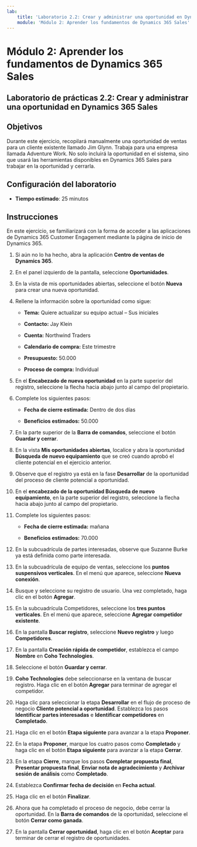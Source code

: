 ```yaml
---
lab:
    title: 'Laboratorio 2.2: Crear y administrar una oportunidad en Dynamics 365 Sales'
    module: 'Módulo 2: Aprender los fundamentos de Dynamics 365 Sales'
---
```


Módulo 2: Aprender los fundamentos de Dynamics 365 Sales
========================

## Laboratorio de prácticas 2.2: Crear y administrar una oportunidad en Dynamics 365 Sales 

## Objetivos

Durante este ejercicio, recopilará manualmente una oportunidad de ventas para un cliente existente llamado Jim Glynn. Trabaja para una empresa llamada Adventure Work. No solo incluirá la oportunidad en el sistema, sino que usará las herramientas disponibles en Dynamics 365 Sales para trabajar en la oportunidad y cerrarla.


## Configuración del laboratorio

  - **Tiempo estimado**: 25 minutos

## Instrucciones

En este ejercicio, se familiarizará con la forma de acceder a las aplicaciones de Dynamics 365 Customer Engagement mediante la página de inicio de Dynamics 365. 

1. Si aún no lo ha hecho, abra la aplicación **Centro de ventas de Dynamics 365**. 

2. En el panel izquierdo de la pantalla, seleccione **Oportunidades**. 

3. En la vista de mis oportunidades abiertas, seleccione el botón **Nueva** para crear una nueva oportunidad.

4. Rellene la información sobre la oportunidad como sigue:

	- **Tema:** Quiere actualizar su equipo actual – Sus iniciales

	- **Contacto:** Jay Klein

	- **Cuenta:** Northwind Traders

	- **Calendario de compra:** Este trimestre

	- **Presupuesto:** 50.000

	- **Proceso de compra:** Individual

5. En el **Encabezado de nueva oportunidad** en la parte superior del registro, seleccione la flecha hacia abajo junto al campo del propietario. 

6. Complete los siguientes pasos:

	- **Fecha de cierre estimada:** Dentro de dos días

	- **Beneficios estimados:** 50.000

7. En la parte superior de la **Barra de comandos**, seleccione el botón **Guardar y cerrar**. 

8. En la vista **Mis oportunidades abiertas**, localice y abra la oportunidad **Búsqueda de nuevo equipamiento** que se creó cuando aprobó el cliente potencial en el ejercicio anterior. 

9. Observe que el registro ya está en la fase **Desarrollar** de la oportunidad del proceso de cliente potencial a oportunidad. 

10. En el **encabezado de la oportunidad Búsqueda de nuevo equipamiento**, en la parte superior del registro, seleccione la flecha hacia abajo junto al campo del propietario. 

11. Complete los siguientes pasos:

	- **Fecha de cierre estimada:** mañana

	- **Beneficios estimados:** 70.000

12. En la subcuadrícula de partes interesadas, observe que Suzanne Burke ya está definida como parte interesada. 

13. En la subcuadrícula de equipo de ventas, seleccione los **puntos suspensivos verticales**. En el menú que aparece, seleccione **Nueva conexión**. 

14. Busque y seleccione su registro de usuario. Una vez completado, haga clic en el botón **Agregar**. 

15. En la subcuadrícula Competidores, seleccione los **tres puntos verticales**. En el menú que aparece, seleccione **Agregar competidor existente**. 

16. En la pantalla **Buscar registro**, seleccione **Nuevo registro** y luego **Competidores**.

17. En la pantalla **Creación rápida de competidor**, establezca el campo **Nombre** en **Coho Technologies**.

18. Seleccione el botón **Guardar y cerrar**.

19. **Coho Technologies** debe seleccionarse en la ventana de buscar registro. Haga clic en el botón **Agregar** para terminar de agregar el competidor. 

20. Haga clic para seleccionar la etapa **Desarrollar** en el flujo de proceso de negocio **Cliente potencial a oportunidad**. Establezca los pasos **Identificar partes interesadas** e **Identificar competidores** en **Completado**. 

21. Haga clic en el botón **Etapa siguiente** para avanzar a la etapa **Proponer**.

22. En la etapa **Proponer**, marque los cuatro pasos como **Completado** y haga clic en el botón **Etapa siguiente** para avanzar a la etapa **Cerrar**. 

23. En la etapa **Cierre**, marque los pasos **Completar propuesta final**, **Presentar propuesta final**, **Enviar nota de agradecimiento** y **Archivar sesión de análisis** como **Completado**. 

24. Establezca **Confirmar fecha de decisión** en **Fecha actual**. 

25. Haga clic en el botón **Finalizar**. 

26. Ahora que ha completado el proceso de negocio, debe cerrar la oportunidad. En la **Barra de comandos** de la oportunidad, seleccione el botón **Cerrar como ganada**. 

27. En la pantalla **Cerrar oportunidad**, haga clic en el botón **Aceptar** para terminar de cerrar el registro de oportunidades. 
